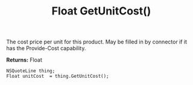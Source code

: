 ﻿---
uid: crmscript_ref_NSQuoteLine_GetUnitCost
title: Float GetUnitCost()
intellisense: NSQuoteLine.GetUnitCost
keywords: NSQuoteLine, GetUnitCost
so.topic: reference
---

The cost price per unit for this product. May be filled in by connector if it has the Provide-Cost capability.

**Returns:** Float


```crmscript
NSQuoteLine thing;
Float unitCost  = thing.GetUnitCost();
```



